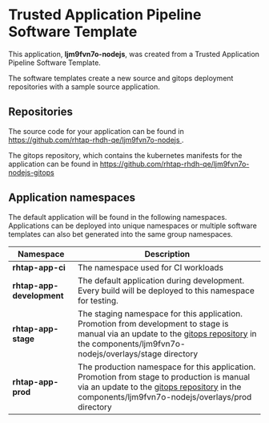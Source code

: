 # Trusted Application Pipeline Software Template

This application, **ljm9fvn7o-nodejs**, was created from a Trusted Application Pipeline Software Template.

The software templates create a new source and gitops deployment repositories with a sample source application. 

## Repositories

The source code for your application can be found in [https://github.com/rhtap-rhdh-qe/ljm9fvn7o-nodejs ](https://github.com/rhtap-rhdh-qe/ljm9fvn7o-nodejs ).
 
The gitops repository, which contains the kubernetes manifests for the application can be found in 
[https://github.com/rhtap-rhdh-qe/ljm9fvn7o-nodejs-gitops ](https://github.com/rhtap-rhdh-qe/ljm9fvn7o-nodejs-gitops ) 

## Application namespaces 

The default application will be found in the following namespaces. Applications can be deployed into unique namespaces or multiple software templates can also bet generated into the same group namespaces.  

|  Namespace   |  Description   |  
| -------- | -------- |
| **rhtap-app-ci** | The namespace used for CI workloads |
| **rhtap-app-development** | The default application during development. Every build will be deployed to this namespace for testing. |
| **rhtap-app-stage** | The staging namespace for this application. Promotion from development to stage is manual via an update to the [gitops repository](https://github.com/rhtap-rhdh-qe/ljm9fvn7o-nodejs-gitops ) in the components/ljm9fvn7o-nodejs/overlays/stage directory |
| **rhtap-app-prod** | The production namespace for this application. Promotion from stage to production is manual via an update to the [gitops repository](https://github.com/rhtap-rhdh-qe/ljm9fvn7o-nodejs-gitops ) in the components/ljm9fvn7o-nodejs/overlays/prod directory |